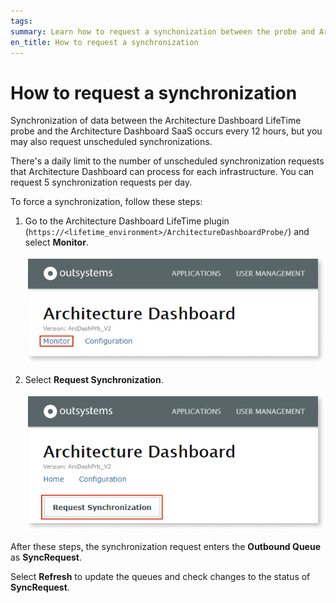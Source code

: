 ```yaml
---
tags: 
summary: Learn how to request a synchonization between the probe and Architecture Dashboard.
en_title: How to request a synchronization
---
```



# How to request a synchronization

Synchronization of data between the Architecture Dashboard LifeTime probe and the Architecture Dashboard SaaS occurs every 12 hours, but you may also request unscheduled synchronizations.

<div class="info" markdown="1">

There's a daily limit to the number of unscheduled synchronization requests that Architecture Dashboard can process for each infrastructure. You can request 5 synchronization requests per day. 

</div>

To force a synchronization, follow these steps:

1. Go to the Architecture Dashboard LifeTime plugin (`https://<lifetime_environment>/ArchitectureDashboardProbe/`) and select **Monitor**.

    ![](images/sync-plugin-monitor.png?width=575)

1. Select **Request Synchronization**.

    ![](images/sync-plugin-request.png?width=575)

After these steps, the synchronization request enters the **Outbound Queue** as **SyncRequest**.

<div class="info" markdown="1">

Select **Refresh** to update the queues and check changes to the status of **SyncRequest**.

</div>

